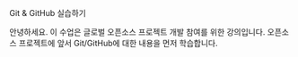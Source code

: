 Git & GitHub 실습하기

안녕하세요.
이 수업은 글로벌 오픈소스 프로젝트 개발 참여를 위한 강의입니다.
오픈소스 프로젝트에 앞서 Git/GitHub에 대한 내용을 먼저 학습합니다.